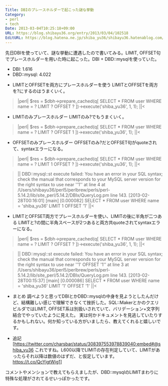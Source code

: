 ```yaml
---
Title: DBIのプレースホルダーで起こった謎な挙動
Category:
- perl
- tech
Date: 2013-03-04T10:25:18+09:00
URL: https://blog.shibayu36.org/entry/2013/03/04/102518
EditURL: https://blog.hatena.ne.jp/shiba_yu36/shibayu36.hatenablog.com/atom/entry/6435922169449516962
---
```


先日DBIを使っていて、謎な挙動に遭遇したので書いてみる。LIMIT, OFFSET句でプレースホルダーを用いた時に起こった。DBI + DBD::mysqlを使っていた。
- DBI: 1.616
- DBD::mysql: 4.022

* LIMITとOFFSETを両方にプレースホルダーを使う
LIMITとOFFSETを両方を?にするのはうまくいく。
>|perl|
$res = $dbh->prepare_cached(q[
    SELECT * FROM user
      WHERE name = ?
      LIMIT ?
      OFFSET ?
])->execute('shiba_yu36', 1, 1);
||<

* LIMITのみプレースホルダー
LIMITのみ?でもうまくいく。
>|perl|
$res = $dbh->prepare_cached(q[
    SELECT * FROM user
      WHERE name = ?
      LIMIT ?
      OFFSET 1
])->execute('shiba_yu36', 1);
||<

* OFFSETのみプレースホルダー
OFFSETのみ?だとOFFSET句がquoteされて、syntaxエラーになる。
>|perl|
$res = $dbh->prepare_cached(q[
    SELECT * FROM user
      WHERE name = ?
      LIMIT 1
      OFFSET ?
])->execute('shiba_yu36', 1);
||<

>||
DBD::mysql::st execute failed: You have an error in your SQL syntax; check the manual that corresponds to your MySQL server version for the right syntax to use near ''1'' at line 4 at /Users/shibayu36/perl5/perlbrew/perls/perl-5.14.2/lib/site_perl/5.14.2/DBIx/QueryLog.pm line 143.
[2013-02-28T00:16:01] [main] [0.000082] 
    SELECT * FROM user
      WHERE name = 'shiba_yu36'
      LIMIT 1
      OFFSET '1'
||<

* LIMITとOFFSET両方でプレースホルダーを使い、LIMITの後に半角が二つある
LIMITと?の間に半角スペースが2つあると両方共quoteされてsyntaxエラーになる。
>|perl|
$res = $dbh->prepare_cached(q[
    SELECT * FROM user
      WHERE name = ?
      LIMIT  ?
      OFFSET ?
])->execute('shiba_yu36', 1, 1);
||<

>||
DBD::mysql::st execute failed: You have an error in your SQL syntax; check the manual that corresponds to your MySQL server version for the right syntax to use near ''1'
      OFFSET '1'' at line 3 at /Users/shibayu36/perl5/perlbrew/perls/perl-5.14.2/lib/site_perl/5.14.2/DBIx/QueryLog.pm line 143.
[2013-02-28T00:15:37] [main] [0.000086] 
    SELECT * FROM user
      WHERE name = 'shiba_yu36'
      LIMIT  '1'
      OFFSET '1'
||<

* まとめ
調べようと思ってDBIとかDBD::mysqlの中身を見ようとしたんだけど、結構難しい感じで理解できなくて挫折した。SQL::MakerとかのクエリビルダではLIMIT, OFFSET系は別扱いされていて、バリデーション+文字列結合でやっていたように見えた。
実は何かドキュメントを見逃していたりするかもしれない。何か知っている方がいましたら、教えてくれると嬉しいです。

* 追記
[https://twitter.com/charsbar/status/308397553978839040:embed#@shiba_yu36 これですね。L600以降でLIMITの存在判定していて、LIMITがあったらそれ以降は数値のはずだ、と仮定しています。 https://t.co/QcYjgtWig1]

コメントやメンションで教えてもらえましたが、DBD::mysqlのLIMITまわりに特殊な処理がされてるせいっぽかったです。
